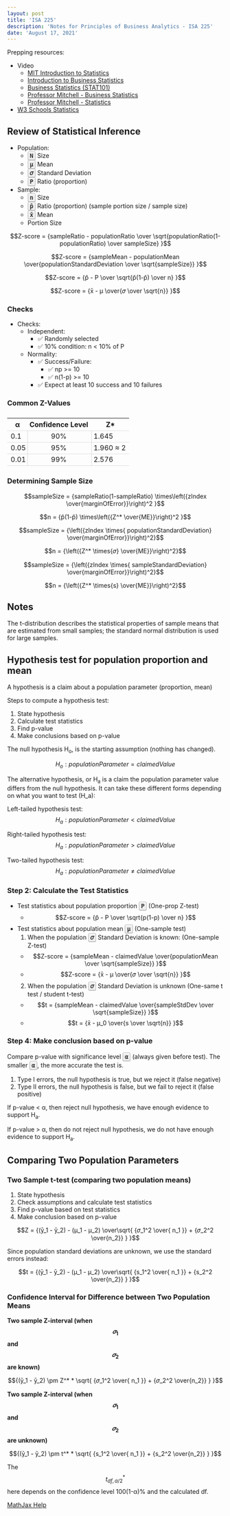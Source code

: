 ```yaml
---
layout: post
title: 'ISA 225'
description: 'Notes for Principles of Business Analytics - ISA 225'
date: 'August 17, 2021'
---
```




Prepping resources:
- Video
    - [MIT Introduction to Statistics](https://youtu.be/VPZD_aij8H0)
    - [Introduction to Business Statistics](https://youtu.be/-k0pZa201Ck)
    - [Business Statistics (STAT101)](https://www.youtube.com/playlist?list=PLIoU56kHru7dpu21RgSh6op2MgUgkRq3y)
    - [Professor Mitchell - Business Statistics](https://www.youtube.com/playlist?list=PLLMJU0Ac0_tZ1ax7kD3nluT8UZ9gRRopM)
    - [Professor Mitchell - Statistics](https://www.youtube.com/playlist?list=PLLMJU0Ac0_tYKwQke9WhEVwdV-yxjW2rt)
- [W3 Schools Statistics](https://www.w3schools.com/statistics/index.php)

## Review of Statistical Inference

- Population:
    - <kbd>N</kbd> Size
    - <kbd>μ</kbd> Mean
    - <kbd>𝜎</kbd> Standard Deviation
    - <kbd>P</kbd> Ratio (proportion) 
- Sample:
    - <kbd>n</kbd> Size
    - <kbd>p̂</kbd> Ratio (proportion) (sample portion size / sample size)
    - <kbd>x̄</kbd> Mean
    - Portion Size

$$Z-score = {sampleRatio - populationRatio \over \sqrt{populationRatio(1-populationRatio) \over sampleSize} }$$

$$Z-score = {sampleMean - populationMean \over{populationStandardDeviation \over \sqrt{sampleSize}} }$$

$$Z-score = {p̂ - P \over \sqrt{p̂(1-p̂) \over n} }$$

$$Z-score = {x̄ - μ \over{𝜎 \over \sqrt{n}} }$$

### Checks
- Checks:
	- Independent:
		- ✅ Randomly selected
		- ✅ 10% condition: n < 10% of P
	- Normality:
		- ✅ Success/Failure:
            - ✅ np >= 10
			- ✅ n(1-p) >= 10
		- ✅ Expect at least 10 success and 10 failures 

### Common Z-Values

| α    | Confidence Level | Z*        |
|------|:----------------:|-----------|
| 0.1  |        90%       | 1.645     |
| 0.05 |        95%       | 1.960 ≈ 2 |
| 0.01 |        99%       | 2.576     |

### Determining Sample Size

$$sampleSize = {sampleRatio(1-sampleRatio) \times\left({zIndex \over{marginOfError}}\right)^2 }$$

$$n = {p̂(1-p̂) \times\left({Z^* \over{ME}}\right)^2 }$$

$$sampleSize = {\left({zIndex \times{ populationStandardDeviation} \over{marginOfError}}\right)^2}$$

$$n = {\left({Z^* \times{𝜎} \over{ME}}\right)^2}$$

$$sampleSize = {\left({zIndex \times{ sampleStandardDeviation} \over{marginOfError}}\right)^2}$$

$$n = {\left({Z^* \times{s} \over{ME}}\right)^2}$$


## Notes

The t-distribution describes the statistical properties of sample means that are estimated from small samples; the standard normal distribution is used for large samples.

## Hypothesis test for population proportion and mean
A hypothesis is a claim about a population parameter (proportion, mean)

Steps to compute a hypothesis test:
1. State hypothesis
2. Calculate test statistics
3. Find p-value
4. Make conclusions based on p-value

The null hypothesis H<sub>o</sub>, is the starting assumption (nothing has changed).

$$H_o: populationParameter = claimedValue$$

The alternative hypothesis, or H<sub>a</sub> is a claim the population parameter value differs from the null hypothesis. It can take these different forms depending on what you want to test (H_a):

Left-tailed hypothesis test:  
$$H_a: populationParameter \lt claimedValue$$

Right-tailed hypothesis test:  
$$H_a: populationParameter \gt claimedValue$$

Two-tailed hypothesis test:  
$$H_a: populationParameter \neq claimedValue$$

### Step 2: Calculate the Test Statistics
- Test statistics about population proportion <kbd>P</kbd> (One-prop Z-test)
  - $$Z-score = {p̂ - P \over \sqrt{p(1-p) \over n} }$$
- Test statistics about population mean <kbd>μ</kbd> (One-sample test)
  1. When the population <kbd>𝜎</kbd> Standard Deviation is known: (One-sample Z-test)
    - $$Z-score = {sampleMean - claimedValue \over{populationMean \over \sqrt{sampleSize}} }$$
    - $$Z-score = {x̄ - μ \over{𝜎 \over \sqrt{n}} }$$
  2. When the population <kbd>𝜎</kbd> Standard Deviation is unknown (One-same t test / student t-test)
    - $$t = {sampleMean - claimedValue \over{sampleStdDev \over \sqrt{sampleSize}} }$$
    - $$t = {x̄ - μ_0 \over{s \over \sqrt{n}} }$$

### Step 4: Make conclusion based on p-value
Compare p-value with significance level <kbd>α</kbd> (always given before test). The smaller <kbd>α</kbd>, the more accurate the test is.

1. Type I errors, the null hypothesis is true, but we reject it (false negative)
2. Type II errors, the null hypothesis is false, but we fail to reject it (false positive)

If p-value < α, then reject null hypothesis, we have enough evidence to support H<sub>a</sub>.

If p-value > α, then do not reject null hypothesis, we do not have enough evidence to support H<sub>a</sub>.

## Comparing Two Population Parameters

### Two Sample t-test (comparing two population means)
1. State hypothesis
2. Check assumptions and calculate test statistics
3. Find p-value based on test statistics
4. Make conclusion based on p-value

$$Z = {(ȳ_1 - ȳ_2) - (μ_1 - μ_2) \over\sqrt{ {𝜎_1^2 \over{ n_1 }} + {𝜎_2^2 \over{n_2}} } }$$

Since population standard deviations are unknown, we use the standard errors instead: 

$$t = {(ȳ_1 - ȳ_2) - (μ_1 - μ_2) \over\sqrt{ {s_1^2 \over{ n_1 }} + {s_2^2 \over{n_2}} } }$$

### Confidence Interval for Difference between Two Population Means

**Two sample Z-interval (when $$𝜎_1$$ and $$𝜎_2$$ are known)**

$${(ȳ_1 - ȳ_2) \pm Z^* * \sqrt{ {𝜎_1^2 \over{ n_1 }} + {𝜎_2^2 \over{n_2}} } }$$

**Two sample Z-interval (when $$𝜎_1$$ and $$𝜎_2$$ are unknown)**

$${(ȳ_1 - ȳ_2) \pm t^* * \sqrt{ {s_1^2 \over{ n_1 }} + {s_2^2 \over{n_2}} } }$$

The $$t^*_{df, a/2}$$ here depends on the confidence level 100(1-α)% and the calculated df.

<script type="text/x-mathjax-config">
MathJax.Hub.Config({
TeX: { equationNumbers: { autoNumber: "AMS" } }
});
</script>
<script type="text/javascript" async src="http://cdn.mathjax.org/mathjax/latest/MathJax.js?config=TeX-AMS-MML_HTMLorMML"></script>

<style>

tr {
    border-bottom: 1px solid #dddddd;
}

  td:first-child {
    border-right: 1px solid #d9d9d9;
    padding-right: 4px;
  }

    td:last-child {
    border-left: 1px solid #d9d9d9;
    padding-left: 4px;
  }

  td:nth-child(2), th:nth-child(2){
    padding-left: 4px;
  }

  table {
    table-layout: auto;
    width: 100%;
    border-spacing: 0px;
    border-collapse: collapse;
    margin: 25px 0;
  }

  .MathJax_Display, .MJXc-display, .MathJax_SVG_Display {
    overflow-x: auto;
    overflow-y: hidden;
}

kbd {
    background-color: #eee;
    border-radius: 3px;
    border: 1px solid #b4b4b4;
    box-shadow: 0 1px 1px rgba(0, 0, 0, .2), 0 2px 0 0 rgba(255, 255, 255, .7) inset;
    color: #333;
    display: inline-block;
    font-weight: 700;
    line-height: 1;
    padding: 2px 4px;
    white-space: nowrap;
}
</style>

[MathJax Help](https://math.meta.stackexchange.com/questions/5020/mathjax-basic-tutorial-and-quick-reference)